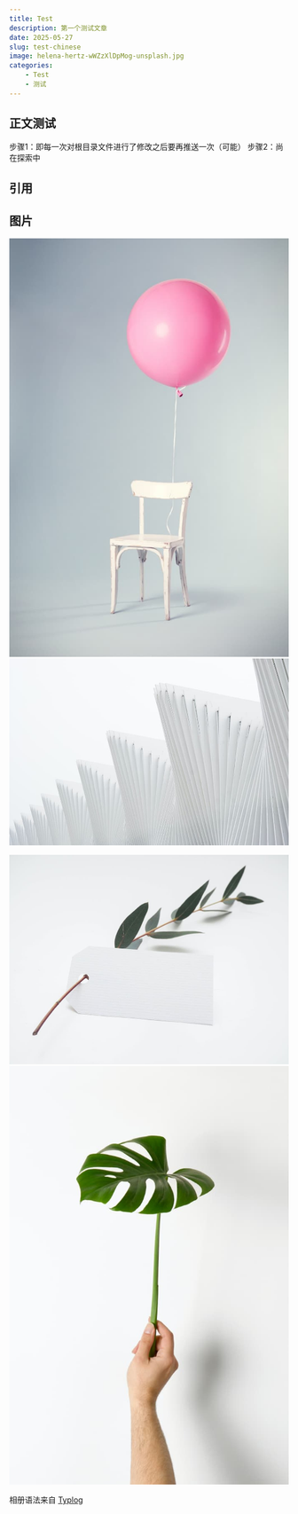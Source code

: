 ```yaml
---
title: Test
description: 第一个测试文章
date: 2025-05-27
slug: test-chinese
image: helena-hertz-wWZzXlDpMog-unsplash.jpg
categories:
    - Test
    - 测试
---
```


## 正文测试

步骤1：即每一次对根目录文件进行了修改之后要再推送一次（可能）
步骤2：尚在探索中
## 引用



## 图片

![Photo by Florian Klauer on Unsplash](florian-klauer-nptLmg6jqDo-unsplash.jpg)  ![Photo by Luca Bravo on Unsplash](luca-bravo-alS7ewQ41M8-unsplash.jpg) 

![Photo by Helena Hertz on Unsplash](helena-hertz-wWZzXlDpMog-unsplash.jpg)  ![Photo by Hudai Gayiran on Unsplash](hudai-gayiran-3Od_VKcDEAA-unsplash.jpg)



相册语法来自 [Typlog](https://typlog.com/)
